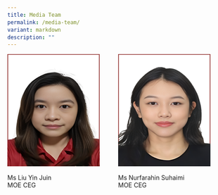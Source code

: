 ```yaml
---
title: Media Team
permalink: /media-team/
variant: markdown
description: ""
---
```






<style>
/* Add mobile responsiveness */
@media only screen and (max-width: 600px) {
  .container {
    width: 100%;
  }
  .column {
    width: 100%;
    padding: 10px;
    box-sizing: border-box;
  }
  img {
    width: 50%; /* Adjust image size for mobile view */
    height: auto;
    display: block;
    margin: 0 auto; /* Center the image */
  }
  p {
    text-align: center;
  }
}
@media only screen and (min-width: 601px) {
  .container {
    display: flex;
    flex-wrap: wrap;
    justify-content: space-between; /* Add gap between columns */
  }
  .column {
    width: 48%; /* Adjust column width for two columns */
    margin-bottom: 20px; /* Add gap between rows */
    box-sizing: border-box;
  }
}
</style>



<div class="container">
  <div class="column">
    <div class="isomer-image-wrapper">
      <img alt="" src="/images/Media Team/9.png">
    </div>
    <p>Ms Liu Yin Juin<br>MOE CEG</p>
  </div>
  <div class="column">
    <div class="isomer-image-wrapper">
      <img alt="" src="/images/Media Team/8.png">
    </div>
    <p>Ms Nurfarahin Suhaimi<br>MOE CEG</p>
  </div>
</div>



